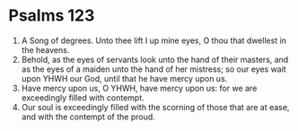 ﻿# Psalms  123
1. A Song of degrees. Unto thee lift I up mine eyes, O thou that dwellest in the heavens. 
2. Behold, as the eyes of servants look unto the hand of their masters, and as the eyes of a maiden unto the hand of her mistress; so our eyes wait upon YHWH our God, until that he have mercy upon us. 
3. Have mercy upon us, O YHWH, have mercy upon us: for we are exceedingly filled with contempt. 
4. Our soul is exceedingly filled with the scorning of those that are at ease, and with the contempt of the proud. 
